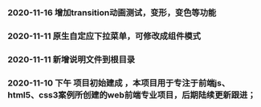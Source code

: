 ### 2020-11-16 增加transition动画测试，变形，变色等功能

### 2020-11-11 原生自定应下拉菜单，可修改成组件模式

### 2020-11-11 新增说明文件到根目录   

### 2020-11-10 下午 项目初始建成 ，本项目用于专注于前端js、html5、css3案例所创建的web前端专业项目，后期陆续更新跟进；
